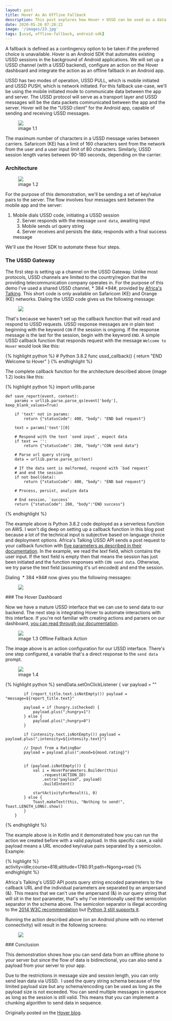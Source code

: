 ```yaml
---
layout: post
title: Hover As An Offline Fallback
description: This post explores how Hover + USSD can be used as a data fallback when internet connectivity is unavailable.
date: 2020-05-26 07:28:22
image: '/images/23.jpg'
tags: [ussd, offline-fallback, android-sdk]
---
```


A fallback is defined as a contingency option to be taken if the preferred choice is unavailable. Hover is an Android SDK that automates existing USSD sessions in the background of Android applications. We will set up a USSD channel (with a USSD backend), configure an action on the Hover dashboard and integrate the action as an offline fallback in an Android app.

USSD has two modes of operation, USSD PULL, which is mobile initiated and USSD PUSH, which is network initiated. For this fallback use-case, we'll be using the mobile initiated mode to communicate data between the app and server. The USSD protocol will serve as a transport layer and USSD messages will be the data packets communicated between the app and the server. Hover will be the "USSD client" for the Android app, capable of sending and receiving USSD messages.

<figure class="kg-card kg-image-card kg-card-hascaption"><img src="/images/ussd-flow-2.jpg" class="kg-image"><figcaption>image 1.1</figcaption></figure>

The maximum number of characters in a USSD message varies between carriers. Safaricom (KE) has a limit of 160 characters sent from the network from the user and a user input limit of 80 characters. Similarly, USSD session length varies between 90-180 seconds, depending on the carrier.

### Architecture
<figure class="kg-card kg-image-card kg-card-hascaption"><img src="/images/architecture.jpg" class="kg-image"><figcaption>image 1.2</figcaption></figure>

For the purpose of this demonstration, we'll be sending a set of key/value pairs to the server. The flow involves four messages sent between the mobile app and the server:  
 1. Mobile dials USSD code, initiating a USSD session  
 &nbsp; &nbsp;2. Server responds with the message `send data`, awaiting input  
 &nbsp; &nbsp;3. Mobile sends url query string  
 &nbsp; &nbsp;4. Server receives and persists the data; responds with a final success message

We'll use the Hover SDK to automate these four steps.

### The USSD Gateway 

The first step is setting up a channel on the USSD Gateway. Unlike most protocols, USSD channels are limited to the country/region that the providing telecommunication company operates in. For the purpose of this demo I've used a shared USSD channel, \* 384 \*94#, provided by [Africa's Talking](https://africastalking.com/). This short code is only available on Safaricom (KE) and Orange (KE) networks. Dialing the USSD code gives us the following message:

<figure class="kg-card kg-image-card"><img src="/images/Screenshot_20200518_164016-1.jpg" class="kg-image"></figure>

That's because we haven't set up the callback function that will read and respond to USSD requests. USSD response messages are in plain text beginning with the keyword `CON` if the session is ongoing. If the response message is the last for the session, begin with the keyword `END`. A simple USSD callback function that responds request with the message `Welcome to Hover` would look like this:

<!--kg-card-begin: markdown-->
{% highlight python %}
    # Python 3.8.2
    func ussd_callback() {
        return "END Welcome to Hover"
    }
{% endhighlight %}

<!--kg-card-end: markdown-->

The complete callback function for the architecture described above (image 1.2) looks like this:

<!--kg-card-begin: markdown-->
{% highlight python %}
    import urllib.parse
    
    def save_report(event, context):
        params = urllib.parse.parse_qs(event['body'], keep_blank_values=True)
    
        if 'text' not in params:
            return {"statusCode": 400, "body": "END bad request"}
    
        text = params['text'][0]
        
        # Respond with the text `send input`, expect data
        if text == '':
            return {"statusCode": 200, "body":"CON send data"}
        
        # Parse url query string
        data = urllib.parse.parse_qs(text)
        
        # If the data sent is malformed, respond with `bad request`
        # and end the session
        if not bool(data):
            return {"statusCode": 400, "body": "END bad request"}
    
        # Process, persist, analyze data
        
        # End session, `success`
        return {"statusCode": 200, "body":"END success"}
{% endhighlight %}  

<!--kg-card-end: markdown-->

The example above is Python 3.8.2 code deployed as a serverless function on AWS. I won't dig deep on setting up a callback function in this blog post because a lot of the technical input is subjective based on language choice and deployment options. Africa's Talking USSD API sends a post request to your callback function with [five parameters as described in their documentation](https://build.at-labs.io/docs/ussd%2Foverview). In the example, we read the _text_ field, which contains the user input. If the text field is empty then that means the session has just been initiated and the function responses with `CON send data`. Otherwise, we try parse the text field (assuming it's url encoded) and end the session.

Dialing &nbsp;\* 384 \*94# now gives you the following messages:

<figure class="kg-card kg-image-card kg-width-full"><img src="/images/Screenshot_20200518-164351-1.jpg" class="kg-image"></figure>
### The Hover Dashboard

Now we have a mature USSD interface that we can use to send data to our backend. The next step is integrating Hover to automate interactions with this interface. If you're not familiar with creating actions and parsers on our dashboard, [you can read through our documentation](https://docs.usehover.com/actions).

<figure class="kg-card kg-image-card kg-card-hascaption"><img src="/images/offline-fallback-action.png" class="kg-image"><figcaption>image 1.3 Offline Fallback Action</figcaption></figure>

The image above is an action configuration for our USSD interface. There's one step configured, a variable that's a direct response to the `send data` prompt.

<figure class="kg-card kg-image-card kg-card-hascaption"><img src="/images/offline-fallback-parsers.png" class="kg-image"><figcaption>image 1.4</figcaption></figure>


<!--
The action has two parsers; a success parser and a failure parser. The success parser matches the message _success_, denoting a successful end of the USSD session. Similarly, the failure parser matches the message _bad request_, denoting a failed session.

### The Hover SDK

The final step is automating this USSD action from an Android app. This part requires the Hover SDK to run, instructions on how to[install it are in our documentation](https://docs.usehover.com/installation).

<!--kg-card-begin: markdown-->
{% highlight python %}
sendData.setOnClickListener {
            var payload = ""

            if (report_title.text.isNotEmpty()) payload = "message=${report_title.text}"

            payload = if (hungry.isChecked) {
                payload.plus(";hungry=1")
            } else {
                payload.plus(";hungry=0")
            }
            
            if (intensity.text.isNotEmpty()) payload = payload.plus(";intensity=${intensity.text}")
            
            // Input from a RatingBar
            payload = payload.plus(";mood=${mood.rating}")


            if (payload.isNotEmpty()) {
                val i = HoverParameters.Builder(this)
                    .request(ACTION_ID)
                    .extra("payload", payload)
                    .buildIntent()

                startActivityForResult(i, 0)
            } else {
                Toast.makeText(this, "Nothing to send!", Toast.LENGTH_LONG).show()
            }
        }
{% endhighlight %}
<!--kg-card-end: markdown-->

The example above is in Kotlin and it demonstrated how you can run the action we created before with a valid payload. In this specific case, a valid payload means a URL encoded key/value pairs separated by a semicolon. Example:

<!--kg-card-begin: markdown-->
{% highlight %}
activity=idle;course=818;altitude=1780.91;path=Ngong+road
{% endhighlight %}

<!--kg-card-end: markdown-->

Africa's Talking's USSD API posts query string encoded parameters to the callback URL and the individual parameters are separated by an ampersand (&). This means that we can't use the ampersand (&) in our query string that will sit in the _text_ parameter, that's why I've intentionally used the semicolon separator in the schema above. The semicolon separator is illegal according to the [2014 W3C recommendation](https://www.w3.org/TR/2014/REC-html5-20141028/forms.html#url-encoded-form-data) but [Python 3 still supports it](https://github.com/python/cpython/blob/3.8/Lib/urllib/parse.py#L375).

Running the action described above (on an Android phone with no internet connectivity) will result in the following screens:

<figure class="kg-card kg-image-card"><img src="/images/offline-fallback-screens.jpg" class="kg-image"></figure>
### Conclusion

This demonstration shows how you can send data from an offline phone to your server but since the flow of data is bidirectional, you can also send a payload from your server to your app.

Due to the restrictions in message size and session length, you can only send lean data via USSD. &nbsp;I used the query string schema because of the limited payload size but any schema/encoding can be used as long as the payload size is not exceeded. You can send multiple messages in sequence as long as the session is still valid. This means that you can implement a chunking algorithm to send data in sequence.

Originally posted on the [Hover blog](https://blog.usehover.com/hover-offline-fallback/).
